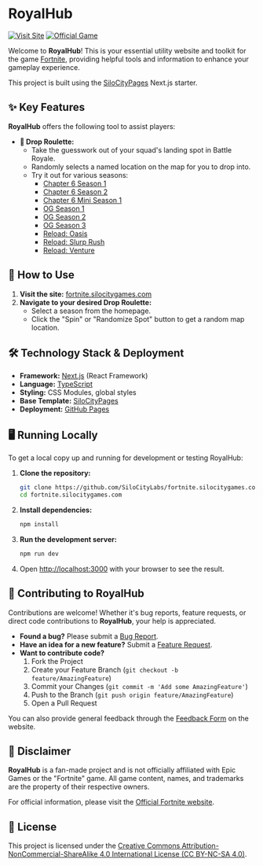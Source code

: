 # RoyalHub

[![Visit Site](https://img.shields.io/badge/Visit-offthegrid.silocitygames.com-blue?style=for-the-badge&logo=rocket)](https://fortnite.silocitygames.com)
[![Official Game](https://img.shields.io/badge/Off%20The%20Grid%20Game-gameoffthegrid.com-lightgrey?style=for-the-badge)](https://www.epicgames.com/fortnite)

Welcome to **RoyalHub**\! This is your essential utility website and toolkit for the game [Fortnite](https://www.epicgames.com/fortnite), providing helpful tools and information to enhance your gameplay experience.

This project is built using the [SiloCityPages](https://github.com/SiloCityLabs/SiloCityPages) Next.js starter.

## ✨ Key Features

**RoyalHub** offers the following tool to assist players:

- **📍 Drop Roulette:**
  - Take the guesswork out of your squad's landing spot in Battle Royale.
  - Randomly selects a named location on the map for you to drop into.
  - Try it out for various seasons:
    - [Chapter 6 Season 1](https://fortnite.silocitygames.com/drop-roulette/chapter-six/season-one)
    - [Chapter 6 Season 2](https://fortnite.silocitygames.com/drop-roulette/chapter-six/season-two)
    - [Chapter 6 Mini Season 1](https://fortnite.silocitygames.com/drop-roulette/chapter-six/mini-season-one)
    - [OG Season 1](https://fortnite.silocitygames.com/drop-roulette/og/season-one)
    - [OG Season 2](https://fortnite.silocitygames.com/drop-roulette/og/season-two)
    - [OG Season 3](https://fortnite.silocitygames.com/drop-roulette/og/season-three)
    - [Reload: Oasis](https://fortnite.silocitygames.com/drop-roulette/reload/oasis)
    - [Reload: Slurp Rush](https://fortnite.silocitygames.com/drop-roulette/reload/slurp-rush)
    - [Reload: Venture](https://fortnite.silocitygames.com/drop-roulette/reload/venture)

## 🚀 How to Use

1.  **Visit the site:** [fortnite.silocitygames.com](https://fortnite.silocitygames.com)
2.  **Navigate to your desired Drop Roulette:**
    - Select a season from the homepage.
    - Click the "Spin" or "Randomize Spot" button to get a random map location.

## 🛠️ Technology Stack & Deployment

- **Framework:** [Next.js](https://nextjs.org/) (React Framework)
- **Language:** [TypeScript](https://www.typescriptlang.org/)
- **Styling:** CSS Modules, global styles
- **Base Template:** [SiloCityPages](https://github.com/SiloCityLabs/SiloCityPages)
- **Deployment:** [GitHub Pages](https://pages.github.com/)

## 🖥️ Running Locally

To get a local copy up and running for development or testing RoyalHub:

1.  **Clone the repository:**
    ```bash
    git clone https://github.com/SiloCityLabs/fortnite.silocitygames.com.git
    cd fortnite.silocitygames.com
    ```
2.  **Install dependencies:**
    ```bash
    npm install
    ```
3.  **Run the development server:**
    ```bash
    npm run dev
    ```
4.  Open [http://localhost:3000](https://www.google.com/search?q=http://localhost:3000) with your browser to see the result.

## 🤝 Contributing to RoyalHub

Contributions are welcome\! Whether it's bug reports, feature requests, or direct code contributions to **RoyalHub**, your help is appreciated.

- **Found a bug?** Please submit a [Bug Report](https://www.google.com/search?q=https://github.com/SiloCityLabs/fortnite.silocitygames.com/issues/new%3Fassignees%3D%26labels%3Dbug%26template%3Dbug_report.md%26title%3D%255BBUG%255D).
- **Have an idea for a new feature?** Submit a [Feature Request](https://www.google.com/search?q=https://github.com/SiloCityLabs/fortnite.silocitygames.com/issues/new%3Fassignees%3D%26labels%3Denhancement%26template%3Dfeature-request.md%26title%3D%255BFEATURE%255D).
- **Want to contribute code?**
  1.  Fork the Project
  2.  Create your Feature Branch (`git checkout -b feature/AmazingFeature`)
  3.  Commit your Changes (`git commit -m 'Add some AmazingFeature'`)
  4.  Push to the Branch (`git push origin feature/AmazingFeature`)
  5.  Open a Pull Request

You can also provide general feedback through the [Feedback Form](https://fortnite.silocitygames.com/feedback) on the website.

## 📜 Disclaimer

**RoyalHub** is a fan-made project and is not officially affiliated with Epic Games or the "Fortnite" game. All game content, names, and trademarks are the property of their respective owners.

For official information, please visit the [Official Fortnite website](https://www.epicgames.com/fortnite).

## 📄 License

This project is licensed under the [Creative Commons Attribution-NonCommercial-ShareAlike 4.0 International License (CC BY-NC-SA 4.0)](https://creativecommons.org/licenses/by-nc-sa/4.0/).
